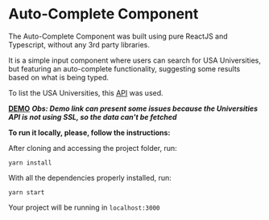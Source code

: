 # Auto-Complete Component

The Auto-Complete Component was built using pure ReactJS and Typescript, without any 3rd party libraries. 

It is a simple input component where users can search for USA Universities, but featuring an auto-complete functionality, suggesting some results based on what is being typed.

To list the USA Universities, this [API](http://universities.hipolabs.com/search?country=United%20States) was used.

[**DEMO**](https://auto-complete-component-six.vercel.app/)
***Obs: Demo link can present some issues because the Universities API is not using SSL, so the data can't be fetched***


**To run it locally, please, follow the instructions:**

 After cloning and accessing the project folder, run:

    yarn install

With all the dependencies properly installed, run:

    yarn start

Your project will be running in `localhost:3000`
